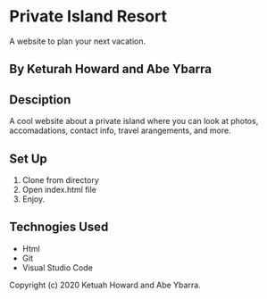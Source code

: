 # Private Island Resort
A website to plan your next vacation.

## By Keturah Howard and Abe Ybarra

## Desciption
A cool website about a private island where you can look at photos, accomadations, contact info, travel arangements, and more.
## Set Up
1. Clone from directory
2. Open index.html file
3. Enjoy.

## Technogies Used
* Html
* Git
* Visual Studio Code

Copyright (c) 2020 Ketuah Howard and Abe Ybarra.